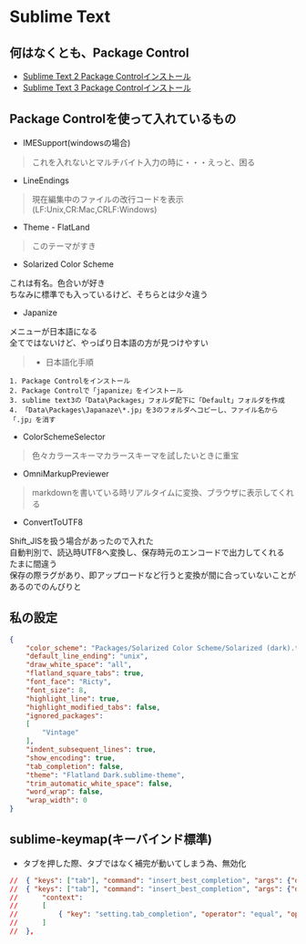 # Sublime Text #

## 何はなくとも、Package Control ##
>
- [Sublime Text 2 Package Controlインストール](https://sublime.wbond.net/installation#st2)
- [Sublime Text 3 Package Controlインストール](https://sublime.wbond.net/installation#st3)

## Package Controlを使って入れているもの ##
- IMESupport(windowsの場合)
> これを入れないとマルチバイト入力の時に・・・えっと、困る

- LineEndings
> 現在編集中のファイルの改行コードを表示(LF:Unix,CR:Mac,CRLF:Windows)

- Theme - FlatLand
> このテーマがすき

- Solarized Color Scheme
>
これは有名。色合いが好き  
ちなみに標準でも入っているけど、そちらとは少々違う

- Japanize
>
メニューが日本語になる  
全てではないけど、やっぱり日本語の方が見つけやすい

>- 日本語化手順
```text
1. Package Controlをインストール
2. Package Controlで「japanize」をインストール
3. sublime text3の「Data\Packages」フォルダ配下に「Default」フォルダを作成
4. 「Data\Packages\Japanaze\*.jp」を3のフォルダへコピーし、ファイル名から「.jp」を消す
```

- ColorSchemeSelector
> 色々カラースキーマカラースキーマを試したいときに重宝  

- OmniMarkupPreviewer
> markdownを書いている時リアルタイムに変換、ブラウザに表示してくれる

- ConvertToUTF8
>
Shift_JISを扱う場合があったので入れた  
自動判別で、読込時UTF8へ変換し、保存時元のエンコードで出力してくれる  
たまに間違う  
保存の際ラグがあり、即アップロードなど行うと変換が間に合っていないことがあるのでのんびりと


## 私の設定 ##
```json
{
	"color_scheme": "Packages/Solarized Color Scheme/Solarized (dark).tmTheme",
	"default_line_ending": "unix",
	"draw_white_space": "all",
	"flatland_square_tabs": true,
	"font_face": "Ricty",
	"font_size": 8,
	"highlight_line": true,
	"highlight_modified_tabs": false,
	"ignored_packages":
	[
		"Vintage"
	],
	"indent_subsequent_lines": true,
	"show_encoding": true,
	"tab_completion": false,
	"theme": "Flatland Dark.sublime-theme",
	"trim_automatic_white_space": false,
	"word_wrap": false,
	"wrap_width": 0
}
```

## sublime-keymap(キーバインド標準)
- タブを押した際、タブではなく補完が動いてしまう為、無効化
```json
//	{ "keys": ["tab"], "command": "insert_best_completion", "args": {"default": "\t", "exact": true} },
//	{ "keys": ["tab"], "command": "insert_best_completion", "args": {"default": "\t", "exact": false},
//		"context":
//		[
//			{ "key": "setting.tab_completion", "operator": "equal", "operand": true }
//		]
//	},
```
